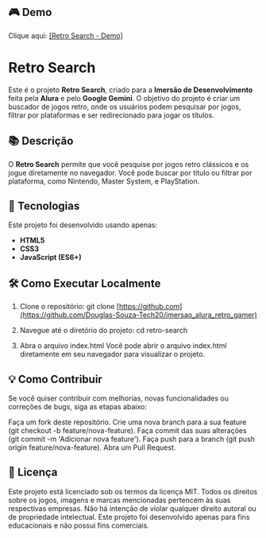 ## 🎮 Demo
Clique aqui: [[Retro Search - Demo]](https://github.com/Douglas-Souza-Tech20/imersao_alura_retro_gamer)

# Retro Search

Este é o projeto **Retro Search**, criado para a **Imersão de Desenvolvimento** feita pela **Alura** e pelo **Google Gemini**. O objetivo do projeto é criar um buscador de jogos retro, onde os usuários podem pesquisar por jogos, filtrar por plataformas e ser redirecionado para jogar os títulos.


## 📚 Descrição
O **Retro Search** permite que você pesquise por jogos retro clássicos e os jogue diretamente no navegador. Você pode buscar por título ou filtrar por plataforma, como Nintendo, Master System, e PlayStation.

## 🚀 Tecnologias
Este projeto foi desenvolvido usando apenas:
- **HTML5**
- **CSS3**
- **JavaScript (ES6+)**

## 🛠️ Como Executar Localmente

1. Clone o repositório:
   git clone [https://github.com](https://github.com/Douglas-Souza-Tech20/imersao_alura_retro_gamer)

2. Navegue até o diretório do projeto:
   cd retro-search

3. Abra o arquivo index.html
  Você pode abrir o arquivo index.html diretamente em seu navegador para visualizar o projeto.

## 💡 Como Contribuir
Se você quiser contribuir com melhorias, novas funcionalidades ou correções de bugs, siga as etapas abaixo:

Faça um fork deste repositório.
Crie uma nova branch para a sua feature (git checkout -b feature/nova-feature).
Faça commit das suas alterações (git commit -m 'Adicionar nova feature').
Faça push para a branch (git push origin feature/nova-feature).
Abra um Pull Request.


## 📜 Licença
Este projeto está licenciado sob os termos da licença MIT.
Todos os direitos sobre os jogos, imagens e marcas mencionadas pertencem às suas respectivas empresas.
Não há intenção de violar qualquer direito autoral ou de propriedade intelectual.
Este projeto foi desenvolvido apenas para fins educacionais e não possui fins comerciais.
